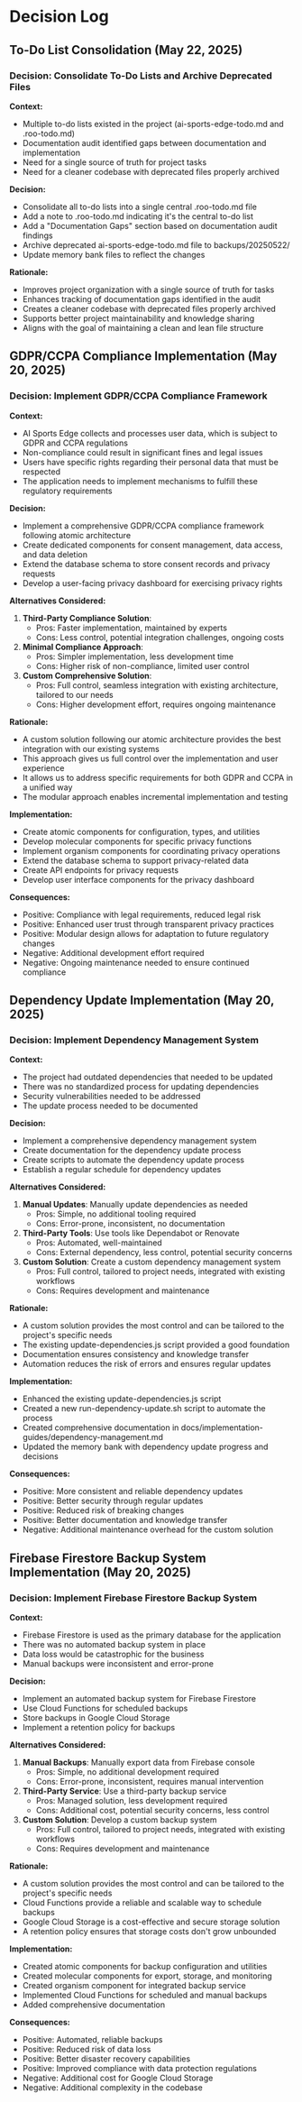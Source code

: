 # Decision Log

## To-Do List Consolidation (May 22, 2025)

### Decision: Consolidate To-Do Lists and Archive Deprecated Files

**Context:**

- Multiple to-do lists existed in the project (ai-sports-edge-todo.md and .roo-todo.md)
- Documentation audit identified gaps between documentation and implementation
- Need for a single source of truth for project tasks
- Need for a cleaner codebase with deprecated files properly archived

**Decision:**

- Consolidate all to-do lists into a single central .roo-todo.md file
- Add a note to .roo-todo.md indicating it's the central to-do list
- Add a "Documentation Gaps" section based on documentation audit findings
- Archive deprecated ai-sports-edge-todo.md file to backups/20250522/
- Update memory bank files to reflect the changes

**Rationale:**

- Improves project organization with a single source of truth for tasks
- Enhances tracking of documentation gaps identified in the audit
- Creates a cleaner codebase with deprecated files properly archived
- Supports better project maintainability and knowledge sharing
- Aligns with the goal of maintaining a clean and lean file structure

## GDPR/CCPA Compliance Implementation (May 20, 2025)

### Decision: Implement GDPR/CCPA Compliance Framework

**Context:**

- AI Sports Edge collects and processes user data, which is subject to GDPR and CCPA regulations
- Non-compliance could result in significant fines and legal issues
- Users have specific rights regarding their personal data that must be respected
- The application needs to implement mechanisms to fulfill these regulatory requirements

**Decision:**

- Implement a comprehensive GDPR/CCPA compliance framework following atomic architecture
- Create dedicated components for consent management, data access, and data deletion
- Extend the database schema to store consent records and privacy requests
- Develop a user-facing privacy dashboard for exercising privacy rights

**Alternatives Considered:**

1. **Third-Party Compliance Solution**:
   - Pros: Faster implementation, maintained by experts
   - Cons: Less control, potential integration challenges, ongoing costs
2. **Minimal Compliance Approach**:
   - Pros: Simpler implementation, less development time
   - Cons: Higher risk of non-compliance, limited user control
3. **Custom Comprehensive Solution**:
   - Pros: Full control, seamless integration with existing architecture, tailored to our needs
   - Cons: Higher development effort, requires ongoing maintenance

**Rationale:**

- A custom solution following our atomic architecture provides the best integration with our existing systems
- This approach gives us full control over the implementation and user experience
- It allows us to address specific requirements for both GDPR and CCPA in a unified way
- The modular approach enables incremental implementation and testing

**Implementation:**

- Create atomic components for configuration, types, and utilities
- Develop molecular components for specific privacy functions
- Implement organism components for coordinating privacy operations
- Extend the database schema to support privacy-related data
- Create API endpoints for privacy requests
- Develop user interface components for the privacy dashboard

**Consequences:**

- Positive: Compliance with legal requirements, reduced legal risk
- Positive: Enhanced user trust through transparent privacy practices
- Positive: Modular design allows for adaptation to future regulatory changes
- Negative: Additional development effort required
- Negative: Ongoing maintenance needed to ensure continued compliance

## Dependency Update Implementation (May 20, 2025)

### Decision: Implement Dependency Management System

**Context:**

- The project had outdated dependencies that needed to be updated
- There was no standardized process for updating dependencies
- Security vulnerabilities needed to be addressed
- The update process needed to be documented

**Decision:**

- Implement a comprehensive dependency management system
- Create documentation for the dependency update process
- Create scripts to automate the dependency update process
- Establish a regular schedule for dependency updates

**Alternatives Considered:**

1. **Manual Updates**: Manually update dependencies as needed
   - Pros: Simple, no additional tooling required
   - Cons: Error-prone, inconsistent, no documentation
2. **Third-Party Tools**: Use tools like Dependabot or Renovate
   - Pros: Automated, well-maintained
   - Cons: External dependency, less control, potential security concerns
3. **Custom Solution**: Create a custom dependency management system
   - Pros: Full control, tailored to project needs, integrated with existing workflows
   - Cons: Requires development and maintenance

**Rationale:**

- A custom solution provides the most control and can be tailored to the project's specific needs
- The existing update-dependencies.js script provided a good foundation
- Documentation ensures consistency and knowledge transfer
- Automation reduces the risk of errors and ensures regular updates

**Implementation:**

- Enhanced the existing update-dependencies.js script
- Created a new run-dependency-update.sh script to automate the process
- Created comprehensive documentation in docs/implementation-guides/dependency-management.md
- Updated the memory bank with dependency update progress and decisions

**Consequences:**

- Positive: More consistent and reliable dependency updates
- Positive: Better security through regular updates
- Positive: Reduced risk of breaking changes
- Positive: Better documentation and knowledge transfer
- Negative: Additional maintenance overhead for the custom solution

## Firebase Firestore Backup System Implementation (May 20, 2025)

### Decision: Implement Firebase Firestore Backup System

**Context:**

- Firebase Firestore is used as the primary database for the application
- There was no automated backup system in place
- Data loss would be catastrophic for the business
- Manual backups were inconsistent and error-prone

**Decision:**

- Implement an automated backup system for Firebase Firestore
- Use Cloud Functions for scheduled backups
- Store backups in Google Cloud Storage
- Implement a retention policy for backups

**Alternatives Considered:**

1. **Manual Backups**: Manually export data from Firebase console
   - Pros: Simple, no additional development required
   - Cons: Error-prone, inconsistent, requires manual intervention
2. **Third-Party Service**: Use a third-party backup service
   - Pros: Managed solution, less development required
   - Cons: Additional cost, potential security concerns, less control
3. **Custom Solution**: Develop a custom backup system
   - Pros: Full control, tailored to project needs, integrated with existing workflows
   - Cons: Requires development and maintenance

**Rationale:**

- A custom solution provides the most control and can be tailored to the project's specific needs
- Cloud Functions provide a reliable and scalable way to schedule backups
- Google Cloud Storage is a cost-effective and secure storage solution
- A retention policy ensures that storage costs don't grow unbounded

**Implementation:**

- Created atomic components for backup configuration and utilities
- Created molecular components for export, storage, and monitoring
- Created organism component for integrated backup service
- Implemented Cloud Functions for scheduled and manual backups
- Added comprehensive documentation

**Consequences:**

- Positive: Automated, reliable backups
- Positive: Reduced risk of data loss
- Positive: Better disaster recovery capabilities
- Positive: Improved compliance with data protection regulations
- Negative: Additional cost for Google Cloud Storage
- Negative: Additional complexity in the codebase
